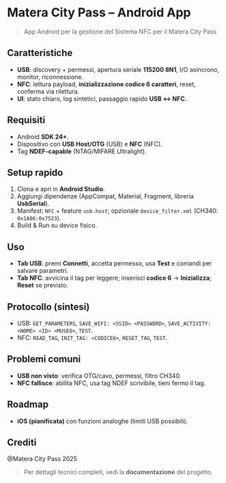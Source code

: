 # Matera City Pass – Android App

> App Android per la gestione del Sistema NFC per il Matera City Pass

## Caratteristiche
- **USB**: discovery + permessi, apertura seriale **115200 8N1**, I/O asincrono, monitor, riconnessione.
- **NFC**: lettura payload, **inizializzazione codice 6 caratteri**, reset, conferma via rilettura.
- **UI**: stato chiaro, log sintetici, passaggio rapido **USB ↔ NFC**.

## Requisiti
- Android **SDK 24+**.
- Dispositivo con **USB Host/OTG** (USB) e **NFC** (NFC).
- Tag **NDEF-capable** (NTAG/MIFARE Ultralight).

## Setup rapido
1. Clona e apri in **Android Studio**.
2. Aggiungi dipendenze (AppCompat, Material, Fragment, libreria **UsbSerial**).
3. Manifest: `NFC` + feature `usb.host`; opzionale `device_filter.xml` (CH340: `0x1A86:0x7523`).
4. Build & Run su device fisico.

## Uso
- **Tab USB**: premi **Connetti**, accetta permesso, usa **Test** e comandi per salvare parametri.
- **Tab NFC**: avvicina il tag per leggere; inserisci **codice 6** → **Inizializza**; **Reset** se previsto.

## Protocollo (sintesi)
- USB: `GET_PARAMETERS`, `SAVE_WIFI: <SSID> <PASSWORD>`, `SAVE_ACTIVITY: <NOME> <ID> <MUSEO>`, `TEST`.
- NFC: `READ_TAG`, `INIT_TAG: <CODICE6>`, `RESET_TAG`, `TEST`.

## Problemi comuni
- **USB non visto**: verifica OTG/cavo, permessi, filtro CH340.
- **NFC fallisce**: abilita NFC, usa tag NDEF scrivibile, tieni fermo il tag.

## Roadmap
- **iOS (pianificata)** con funzioni analoghe (limiti USB possibili).

## Crediti
@Matera City Pass 2025

> Per dettagli tecnici completi, vedi la **documentazione** del progetto.
